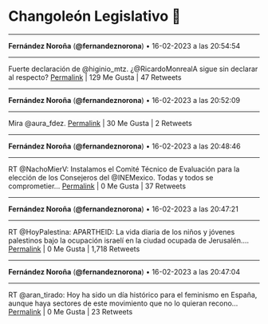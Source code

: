 # Changoleón Legislativo 🙈
*****
**Fernández Noroña** (**@fernandeznorona**) • 16-02-2023 a las 20:54:54
*****
Fuerte declaración de @higinio_mtz. ¿@RicardoMonrealA sigue sin declarar al respecto?
[Permalink](https://twitter.com/fernandeznorona/status/1626445059859316738) | 129 Me Gusta | 47 Retweets
*****
**Fernández Noroña** (**@fernandeznorona**) • 16-02-2023 a las 20:52:09
*****
Mira @aura_fdez.
[Permalink](https://twitter.com/fernandeznorona/status/1626444365337083904) | 30 Me Gusta | 2 Retweets
*****
**Fernández Noroña** (**@fernandeznorona**) • 16-02-2023 a las 20:48:46
*****
RT @NachoMierV: Instalamos el Comité Técnico de Evaluación para la elección de los Consejeros del @INEMexico. Todas y todos se comprometier…
[Permalink](https://twitter.com/fernandeznorona/status/1626443516695171072) | 0 Me Gusta | 37 Retweets
*****
**Fernández Noroña** (**@fernandeznorona**) • 16-02-2023 a las 20:47:21
*****
RT @HoyPalestina: APARTHEID: La vida diaria de los niños y jóvenes palestinos bajo la ocupación israelí en la ciudad ocupada de Jerusalén.…
[Permalink](https://twitter.com/fernandeznorona/status/1626443159453696000) | 0 Me Gusta | 1,718 Retweets
*****
**Fernández Noroña** (**@fernandeznorona**) • 16-02-2023 a las 20:47:04
*****
RT @aran_tirado: Hoy ha sido un día histórico para el feminismo en España, aunque haya sectores de este movimiento que no lo quieran recono…
[Permalink](https://twitter.com/fernandeznorona/status/1626443085545889792) | 0 Me Gusta | 23 Retweets